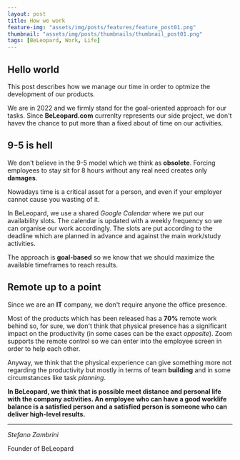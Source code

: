 ```yaml
---
layout: post
title: How we work
feature-img: "assets/img/posts/features/feature_post01.png"
thumbnail: "assets/img/posts/thumbnails/thumbnail_post01.png"
tags: [BeLeopard, Work, Life]
---
```


## Hello world

This post describes how we manage our time in order to optmize the development of our products.

We are in 2022 and we firmly stand for the goal-oriented approach for our tasks. Since **BeLeopard.com** currenlty represents our side project, we don't havev the chance to put more than a fixed about of time on our activities.

## 9-5 is hell

We don't believe in the 9-5 model which we think as **obsolete**. Forcing employees to stay sit for 8 hours without any real need creates only **damages**.

Nowadays time is a critical asset for a person, and even if your employer cannot cause you wasting of it.

In BeLeopard, we use a shared _Google Calendar_ where we put our availability slots. The calendar is updated with a weekly frequency so we can organise our work accordingly.
The slots are put according to the deadline which are planned in advance and against the main work/study activities.

The approach is **goal-based** so we know that we should maximize the available timeframes to reach results.

## Remote up to a point

Since we are an **IT** company, we don't require anyone the office presence.

Most of the products which has been released has a **70%** remote work behind so, for sure, we don't think that physical presence has a significant impact on the productivity (in some cases can be the exact _opposite_). Zoom supports the remote control so we can enter into the employee screen in order to help each other.

Anyway, we think that the physical experience can give something more not regarding the productivity but mostly in terms of team **building** and in some circumstances like task _planning_.

**In BeLeopard, we think that is possible meet distance and personal life with the company activities. An employee who can have a good worklife balance is a satisfied person and a satisfied person is someone who can deliver high-level results.**

---

_Stefano Zambrini_

Founder of BeLeopard
